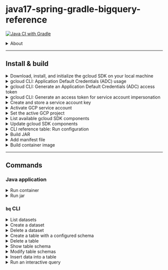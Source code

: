 # java17-spring-gradle-bigquery-reference

[![Java CI with Gradle](https://github.com/squidmin/java17-spring-gradle-bigquery-reference/actions/workflows/spring-boot-ci.yml/badge.svg)](https://github.com/squidmin/java17-spring-gradle-bigquery-reference/actions/workflows/spring-boot-ci.yml)

<details>
<summary>About</summary>

Made with:
- **Adoptium Temurin OpenJDK 17.0.8**
- **Spring Boot v3.1.2**
- **Gradle 8.2.1**
- **IntelliJ IDEA 2023.1 (Ultimate Edition)**

</details>

---

## Install & build

<details>
<summary>Download, install, and initialize the gcloud SDK on your local machine</summary>

Refer to the <a href="https://cloud.google.com/sdk/docs/install#other_installation_options">`gcloud` CLI documentation</a> to complete this step.

Install the `gcloud` SDK to the user's home directory (e.g., `/Users/USERNAME/google-cloud-sdk`).

When it's finished installing, add the `gcloud` executable to your system's `$PATH` and run the command:

```shell
gcloud init
```

</details>

<details>
<summary>gcloud CLI: Application Default Credentials (ADC) usage</summary>

```shell
gcloud auth login
gcloud auth application-default login
```

</details>

<details>
<summary>gcloud CLI: Generate an Application Default Credentials (ADC) access token</summary>

If you're running the application locally, you can use the following command to generate an access token using Application Default Credentials (ADC):

```shell
gcloud auth application-default print-access-token
```

```shell
export GCP_ACCESS_TOKEN="$(gcloud auth application-default print-access-token)"
```

</details>

<details>
<summary>gcloud CLI: Generate an access token for service account impersonation</summary>

Run this command to generate an access token for a specific GCP service account:

```shell
export GCP_ACCESS_TOKEN=$(gcloud auth print-access-token --impersonate-service-account='GCP_SA_EMAIL_ADDRESS')
```

**Replace the following**:
- `GCP_SA_EMAIL_ADDRESS`: the email address of the service account to impersonate.

Example:

```shell
export GCP_ACCESS_TOKEN=$(gcloud auth print-access-token --impersonate-service-account='gcp-tekton-sa@lift-with-your-legs-123456.iam.gserviceaccount.com')
```

</details>

<details>
<summary>Create and store a service account key</summary>

This section refers to usage of a GCP service account key (.json) file stored on your local file system.

To map a local `gcloud` installation to a volume on a container instance running the application, include the `-v` parameter in the `docker run` command used to start a container instance, as described below.

### macOS

Assuming the user's service account key file is stored in the same directory as their local `gcloud` installation:

`/Users/USERNAME/.config/gcloud`

```shell
export LOCAL_GCLOUD_AUTH_DIRECTORY=$HOME/.config/gcloud
```

and the target volume on the container instance is:

`/root/.config/gcloud`

```shell
export CONTAINER_GCLOUD_AUTH_DIRECTORY=/root/.config/gcloud
```

the command to run the container instance would be:

```shell
docker run --rm -it \
  -e GCP_SA_KEY_PATH=${GCP_SA_KEY_PATH} \
  -e GCP_ACCESS_TOKEN=${GCP_ACCESS_TOKEN} \
  -e GCP_PROJECT_ID=${GCP_PROJECT_ID} \
  -e BQ_DATASET=${BQ_DATASET} \
  -e BQ_TABLE=${BQ_TABLE} \
  -v ${LOCAL_GCLOUD_AUTH_DIRECTORY}:${CONTAINER_GCLOUD_AUTH_DIRECTORY} \
  -v ${LOCAL_MAVEN_REPOSITORY}:${CONTAINER_MAVEN_REPOSITORY} \
  java17-spring-gradle-bigquery-reference
```

**Replace the following** in the path to the `gcloud` directory:

- `USERNAME`: the current OS user's username

so that the path to the service account key file is correct, e.g.:

`/Users/squidmin/.config/gcloud/sa-private-key.json`

Read <a href="https://cloud.google.com/iam/docs/keys-create-delete#iam-service-account-keys-create-gcloud">here</a> for more information about creating service account keys.

Read <a href="">here</a> for more information about run config CLI arguments.

</details>

<details>
<summary>Activate GCP service account</summary>

```shell
gcloud auth activate-service-account --key-file=${GCP_SA_KEY_PATH}
```

**Replace the following**:
- `GCP_SA_KEY_PATH`: path to the user's service account key file.

Example:

```shell
gcloud auth activate-service-account --key-file='/Users/squidmin/.config/gcloud/sa-private-key.json'
```

</details>

<details>
<summary>Set the active GCP project</summary>

```shell
gcloud config set project ${GCP_PROJECT_ID}
```

</details>

<details>
<summary>List available gcloud SDK components</summary>

```shell
gcloud components list
```

</details>

<details>
<summary>Update gcloud SDK components</summary>

```shell
gcloud components update
```

</details>

<details>
<summary>CLI reference table: Run configuration</summary>

TODO

</details>

<details>
<summary>Build JAR</summary>

```shell
./gradlew clean build
```

```shell
./gradlew clean build -x test
```

```shell
./gradlew clean build testClasses -x test
```

</details>

<details>
<summary>Add manifest file</summary>

```shell
jar -cmvf \
  ./build/tmp/jar/MANIFEST.MF \
  ./build/libs/java17-spring-gradle-bigquery-reference-${REVISION}.jar \
  ./build/classes/java/main/org/squidmin/java/spring/gradle/bigquery/Java17SpringGradleBigQueryReferenceApplication.class
```

</details>

<details>
<summary>Build container image</summary>

```shell
docker build \
  --build-arg GCP_SA_KEY_PATH=${GCP_SA_KEY_PATH} \
  --build-arg GCP_PROJECT_ID=${GCP_PROJECT_ID} \
  --build-arg BQ_DATASET=${BQ_DATASET} \
  --build-arg BQ_TABLE=${BQ_TABLE}
  -t java17-spring-gradle-bigquery-reference .
```

</details>

---

## Commands

### Java application

<details>
<summary>Run container</summary>

```shell
docker run --rm -it \
  -e GCP_SA_KEY_PATH=${GCP_SA_KEY_PATH} \
  -e GCP_ACCESS_TOKEN=${GCP_ACCESS_TOKEN} \
  -e GCP_PROJECT_ID=${GCP_PROJECT_ID} \
  -e BQ_DATASET=${BQ_DATASET} \
  -e BQ_TABLE=${BQ_TABLE} \
  -v ${LOCAL_GCLOUD_AUTH_DIRECTORY}:${CONTAINER_GCLOUD_AUTH_DIRECTORY} \
  -v ${LOCAL_MAVEN_REPOSITORY}:${CONTAINER_MAVEN_REPOSITORY} \
  java17-spring-gradle-bigquery-reference
```

</details>

<details>
<summary>Run jar</summary>

```shell
exec java -jar \
  -Dspring.profiles.active=local \
  ./build/libs/java17-spring-gradle-bigquery-reference-${REVISION}.jar
```

> **Why use `exec` with Java applications?**
> 
> **In Docker containers**: Commonly seen in Dockerfiles for Java applications.
> It ensures that the Java application receives Unix signals directly because it's running as the container's PID 1 process.
> This is important for graceful shutdown and handling other system signals.
> 
> **In scripts**: To ensure that the Java application is the only running process and to handle signals and exit codes directly, without a shell in between.
> 
> In summary, `exec java -jar` os a powerful combination used to execute Java applications packaged as JAR files directly as the main process, ensuring that they handle system signals directly and that their lifecycle is tightly coupled with the lifecycle of the shell or container they're running in.

</details>

### `bq` CLI

<details>
<summary>List datasets</summary>

```shell
bq ls --filter labels.key:value \
  --max_results ${MAX_RESULTS} \
  --format=prettyjson \
  --project_id ${GCP_PROJECT_ID}
```

**Replace the following**:
- `key:value`: a label key and value, if applicable.
- `MAX_RESULTS`: an integer representing the number of datasets to list.
- `GCP_PROJECT_ID`: the name of the GCP project to target.

**Examples**:

```shell
bq ls --format=pretty
```

</details>

<details>
<summary>Create a dataset</summary>

Refer to the <a href="https://cloud.google.com/bigquery/docs/datasets#create-dataset">GCP documentation for creating datasets</a>.

**Examples**:

```shell
bq --location=us mk \
  --dataset \
  --default_partition_expiration=3600 \
  --default_table_expiration=3600 \
  --description="An example." \
  --label=test_label_1:test_value_1 \
  --label=test_label_2:test_value_2 \
  --max_time_travel_hours=168 \
  --storage_billing_model=LOGICAL \
  ${GCP_PROJECT_ID}:${BQ_DATASET}
```

The Cloud Key Management Service (KMS) key parameter (`KMS_KEY_NAME`) can be specified.
This parameter is used to pass the name of the default Cloud Key Management Service key used to protect newly created tables in this dataset.
You cannot create a Google-encrypted table in a dataset with this parameter set.

```shell
bq --location=us mk \
  --dataset \
  --default_kms_key=${KMS_KEY_NAME} \
  ... \
  ${GCP_PROJECT_ID}:${BQ_DATASET}
```

</details>

<details>
<summary>Delete a dataset</summary>

Refer to the <a href="https://cloud.google.com/bigquery/docs/managing-datasets#delete_a_dataset">GCP documentation for deleting a dataset</a>.

#### Examples:

Remove all tables in the dataset (`-r` flag):

```shell
bq rm -r -f -d ${GCP_PROJECT_ID}:${BQ_TABLE}
```

</details>

<details>
<summary>Create a table with a configured schema</summary>

**Create an empty table with an inline schema definition**

```shell
bq mk --table ${GCP_PROJECT_ID}:${BQ_DATASET}.${BQ_TABLE} ${SCHEMA}
```

**Replace the following**:
- `GCP_PROJECT_ID`: the name of the GCP project to target.
- `BQ_DATASET`: the name of the BigQuery dataset to target.
- `BQ_TABLE`: the name of the BigQuery table to target.
- `SCHEMA`: an inline schema definition.

Example:

```shell
bq mk --table \
  example-project-id:test_dataset_integration.test_table_integration \
  id:STRING,creation_timestamp:DATETIME,last_update_timestamp:DATETIME,column_a:STRING,column_b:BOOL
```

### Specify the schema in a JSON schema file

For an example JSON schema file, refer to: `/schema/example.json`.

**Create an empty table**

```shell
bq mk --table \
  ${GCP_PROJECT_ID}:${BQ_DATASET}.${BQ_TABLE} \
  path_to_schema_file
```

Example:

```shell
bq mk --table \
  example-project-id:test_dataset_integration.test_table_integration \
  ./schema/example.json
```

**Create a table with CSV data**

```shell
bq --location=location load \
  --source_format=${FORMAT} \
  ${GCP_PROJECT_ID}:${BQ_DATASET}.${BQ_TABLE} \
  path_to_data_file \
  path_to_schema_file
```

Example:

```shell
bq --location=us load \
  --source_format=CSV \
  example-project-id:test_dataset_integration.test_table_integration \
  ./csv/example.csv \
  ./schema/example.json
```

Refer to the BigQuery documentation: <a href="https://cloud.google.com/bigquery/docs/loading-data-cloud-storage-csv#details_of_loading_csv_data">Details of loading CSV data</a>.

</details>

<details>
<summary>Delete a table</summary>

```shell
bq rm --table ${BQ_DATASET}.${BQ_TABLE}
```

</details>

<details>
<summary>Show table schema</summary>

Example:

```shell
bq show \
  --schema \
  --format=prettyjson \
  example-project-id:test_dataset_integration.test_table_integration
```

The table schema can be written to a file:

```shell
bq show \
  --schema \
  --format=prettyjson \
  example-project-id:test_dataset_integration.test_table_integration \ > ./schema/example_show-write.json
```

</details>

<details>
<summary>Modify table schemas</summary>

```shell
bq update \
  ${GCP_PROJECT_ID}:test_dataset_integration.test_table_integration \
  ./schema/example_update.json
```

Refer to the <a href="https://cloud.google.com/bigquery/docs/managing-table-schemas">GCP documentation on modifying table schemas.</a>.

</details>

<details>
<summary>Insert data into a table</summary>

**Examples**:

Insert for known values:

```shell
bq insert test_dataset_integration.test_table_integration ./json/example.json
```

Specify a template suffix (`--template_suffix` or `-x`):

```shell
bq insert --ignore_unknown_values \
  --template_suffix=_insert \
  test_dataset_integration.test_table_integration \
  ./json/example.json
```

Refer to the <a href="https://cloud.google.com/bigquery/docs/reference/bq-cli-reference#bq_insert">`bq insert` documentation</a>.

</details>

<details>
<summary>Run an interactive query</summary>

```shell
bq query \
  --use_legacy_sql=false \
  'query_string'
```

Example:

```shell
bq query \
  --use_legacy_sql=false \
  'SELECT
    id, fieldC
  FROM
    `example-project-id.test_dataset_integration.test_table_integration`
  LIMIT
    3;'
```

</details>

